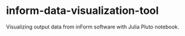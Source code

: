 # inform-data-visualization-tool
Visualizing output data from inForm software with Julia Pluto notebook.
